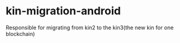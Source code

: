 # kin-migration-android
Responsible for migrating from kin2 to the kin3(the new kin for one blockchain)
